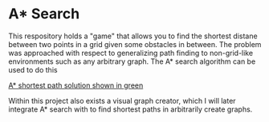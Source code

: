 # A* Search

This respository holds a "game" that allows you to find the shortest distane between two points in a grid given some obstacles in between.
The problem was approached with respect to generalizing path finding to non-grid-like environments such as any arbitrary graph.
The A* search algorithm can be used to do this

[A* shortest path solution shown in green](https://github.com/quawood/AstarSearch/blob/master/assets/capture1.png)

Within this project also exists a visual graph creator, which I will later integrate A* search with to find shortest paths in arbitrarily create graphs.
